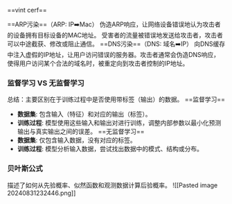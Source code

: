 

==vint cerf==

==ARP污染==（ARP: IP➡️Mac）
	伪造ARP响应，让网络设备错误地认为攻击者的设备拥有目标设备的MAC地址。
	受害者的流量被错误地发送给攻击者，攻击者可以中途截获、修改或阻止通信。
==DNS污染==（DNS: 域名➡️IP）
	向DNS缓存中注入虚假的IP地址，让用户访问错误的服务器。攻击者通常会伪造DNS响应，使得用户访问某个合法的域名时，被重定向到攻击者控制的IP地址。

### 监督学习 VS 无监督学习

总结：主要区别在于训练过程中是否使用带标签（输出）的数据。
==监督学习==
- **数据集**: 包含输入（特征）和对应的输出（标签）。
- **训练过程**: 模型使用这些输入和输出对进行训练，调整内部参数以最小化预测输出与真实输出之间的误差。
==无监督学习==
- **数据集**: 仅包含输入数据，没有对应的标签。
- **训练过程**: 模型分析输入数据，尝试找出数据中的模式、结构或分布。

### 贝叶斯公式

描述了如何从先验概率、似然函数和观测数据计算后验概率。
![[Pasted image 20240831232446.png]]



